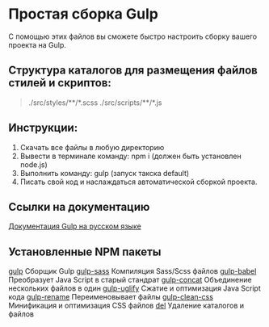 # Простая сборка Gulp
С помощью этих файлов вы сможете быстро настроить сборку вашего проекта на Gulp.

## Структура каталогов для размещения файлов стилей и скриптов:
>./src/styles/\*\*/\*.scss
>./src/scripts/\*\*/\*.js

## Инструкции:
1. Скачать все файлы в любую директорию
2. Вывести в терминале команду: npm i (должен быть установлен node.js)
3. Выполнить команду: gulp (запуск такска default)
4. Писать свой код и наслаждаться автоматической сборкой проекта.

## Ссылки на документацию

[Документация Gulp на русском языке](https://webdesign-master.ru/blog/tools/gulp-4-lesson.html)

## Установленные NPM пакеты

[gulp](https://www.npmjs.com/package/gulp) Сборщик Gulp
[gulp-sass](https://www.npmjs.com/package/gulp-sass) Компиляция Sass/Scss файлов
[gulp-babel](https://www.npmjs.com/package/gulp-babel) Преобразует Java Script в старый стандрат
[gulp-concat](https://www.npmjs.com/package/gulp-concat) Объединение нескольких файлов в один
[gulp-uglify](https://www.npmjs.com/package/gulp-uglify) Сжатие и оптимизация Java Script кода
[gulp-rename](https://www.npmjs.com/package/gulp-rename) Переименовывает файлы
[gulp-clean-css](https://www.npmjs.com/package/gulp-clean-css) Минификация и оптимизация CSS файлов
[del](https://www.npmjs.com/package/del) Удаление каталогов и файлов
